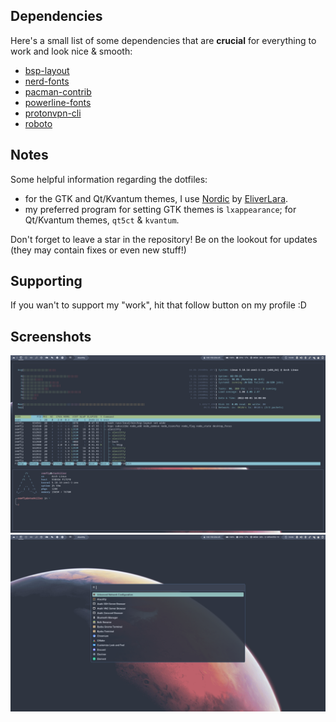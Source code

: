 ## Dependencies

Here's a small list of some dependencies that are **crucial** for everything to work and look nice & smooth:

- [bsp-layout](https://github.com/phenax/bsp-layout)
- [nerd-fonts](https://github.com/ryanoasis/nerd-fonts)
- [pacman-contrib](https://gitlab.archlinux.org/pacman/pacman-contrib)
- [powerline-fonts](https://github.com/powerline/fonts)
- [protonvpn-cli](https://github.com/ProtonVPN/linux-cli)
- [roboto](https://fonts.google.com/specimen/Roboto)


## Notes

Some helpful information regarding the dotfiles:

- for the GTK and Qt/Kvantum themes, I use [Nordic](https://github.com/EliverLara/Nordic) by [EliverLara](https://github.com/EliverLara).
- my preferred program for setting GTK themes is `lxappearance`; for Qt/Kvantum themes, `qt5ct` & `kvantum`.

Don't forget to leave a star in the repository! Be on the lookout for updates (they may contain fixes or even new stuff!)


## Supporting

If you wan't to support my "work", hit that follow button on my profile :D


## Screenshots

![](https://raw.githubusercontent.com/remfly/dotfiles/master/.screenshots/01.png)
![](https://raw.githubusercontent.com/remfly/dotfiles/master/.screenshots/02.png)
